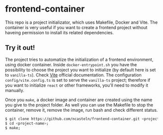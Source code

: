 # frontend-container

This repo is a project initializator, which uses Makefile, Docker and Vite. The container is very useful if you want to create a frontend project without haveing permission to install its related dependencies.

## Try it out!
The project tries to automatize the initialization of a frontend environment, using docker container. Inside `docker-entrypoint.sh` you have the possibility to choose the project you want to initialize (by default here is set to `vanilla-ts`). Check [Vite](https://vitejs.dev/guide/) official documentation. The configuration `config/vite.config.ts` is set to serve the `vanilla-ts` project; therefore if you want to initialize `react` or other frameworks, you'll need to modify it manually.

Once you `make`, a docker image and container are created using the name you give to the project folder. As well you can use the Makefile to stop the container, remove it, remove the image, run bash and check different status.
```bash
$ git clone https://github.com/ncasteln/frontend-container.git <project-name>
$ cd <project-name>;
$ make;
```
